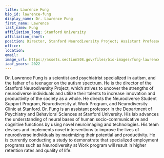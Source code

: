 ```yaml
---
title: Lawrence Fung
bio_id: lawrence-fung
display_name: Dr. Lawrence Fung
first_name: Lawrence
last_name: Fung
affiliation_long: Stanford University
affiliation_short: 
position: Director, Stanford Neurodiversity Project; Assistant Professor of Psychiatry and Behavioral Sciences
office: 
location: 
email: 
image_url: https://assets.section508.gov/files/bio-images/fung-lawrence.png
iaaf_years: 2022
---
```

Dr. Lawrence Fung is a scientist and psychiatrist specialized in autism, and the father of a teenager on the autism spectrum. He is the director of the Stanford Neurodiversity Project, which strives to uncover the strengths of neurodiverse individuals and utilize their talents to increase innovation and productivity of the society as a whole. He directs the Neurodiverse Student Support Program, Neurodiversity at Work Program, and Neurodiversity Clinic at Stanford. Dr. Fung is an assistant professor in the Department of Psychiatry and Behavioral Sciences at Stanford University. His lab advances the understanding of neural bases of human socio-communicative and cognitive functions by using novel neuroimaging and technologies. His team devises and implements novel interventions to improve the lives of neurodiverse individuals by maximizing their potential and productivity. He is currently conducting a study to demonstrate that specialized employment programs such as Neurodiversity at Work program will result in higher retention rates and quality of life.